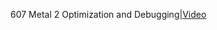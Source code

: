 607 Metal 2 Optimization and Debugging|[Video](https://developer.apple.com/videos/play/wwdc2017/607/)
